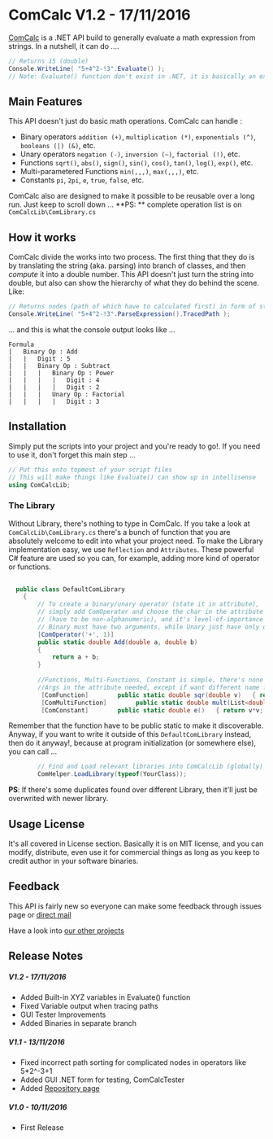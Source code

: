 # ComCalc V1.2 - 17/11/2016

[ComCalc](https://wellosoft.github.io/ComCalc/) is a .NET API build to generally evaluate a math expression from strings. In a nutshell, it can do ....

```csharp
// Returns 15 (double)
Console.WriteLine( "5+4^2-!3".Evaluate() );
// Note: Evaluate() function don't exist in .NET, it is basically an extension from ComCalc API
```
## Main Features

This API doesn't just do basic math operations. ComCalc can handle :
- Binary operators `addition (+)`, `multiplication (*)`, `exponentials (^)`, `booleans (|) (&)`, etc.
- Unary operators  `negation (-)`, `inversion (~)`, `factorial (!)`, etc.
- Functions `sqrt()`, `abs()`, `sign()`, `sin()`, `cos()`, `tan()`, `log()`, `exp()`, etc.
- Multi-parametered Functions `min(,,,)`, `max(,,,)`, etc.
- Constants `pi`, `2pi`, `e`, `true`, `false`, etc.

ComCalc also are designed to make it possible to be reusable over a long run. Just keep to scroll down ...
**PS: ** complete operation list is on `ComCalcLib\ComLibrary.cs`

## How it works

ComCalc divide the works into two process. The first thing that they do is by translating the string (aka. parsing) into branch of classes, and then *compute* it into a double number. 
This API doesn't just turn the string into double, but also can show the hierarchy of what they do behind the scene. Like:

```csharp
// Returns nodes (path of which have to calculated first) in form of string, and pop it into console
Console.WriteLine( "5+4^2-!3".ParseExpression().TracedPath );
```
... and this is what the console output looks like ...

```
Formula
|	Binary Op : Add
|	|	Digit : 5
|	|	Binary Op : Subtract
|	|	|	Binary Op : Power
|	|	|	|	Digit : 4
|	|	|	|	Digit : 2
|	|	|	Unary Op : Factorial
|	|	|	|	Digit : 3
```

## Installation

Simply put the scripts into your project and you're ready to go!. If you need to use it, don't forget this main step ...

```csharp
// Put this onto topmost of your script files
// This will make things like Evaluate() can show up in intellisense
using ComCalcLib;
```
### The Library

Without Library, there's nothing to type in ComCalc. If you take a look at `ComCalcLib\ComLibrary.cs` there's a bunch of function that you are absolutely welcome to edit into what your project need. To make the Library implementation easy, we use `Reflection` and `Attributes`. These powerful C# feature are used so you can, for example, adding more kind of operator or functions.

```csharp
  
  public class DefaultComLibrary
    {
        // To create a binary/unary operator (state it in attribute), 
        // simply add ComOperator and choose the char in the attribute 
        // (have to be non-alphanumeric), and it's level-of-importance
        // Binary must have two arguments, while Unary just have only one
        [ComOperator('+', 1)]
        public static double Add(double a, double b)
        {
            return a + b;
        }
        
        //Functions, Multi-Functions, Constant is simple, there's none
		//Args in the attribute needed, except if want different name for the desired function
		 [ComFunction]        public static double sqr(double v)   { return v*v; }
		 [ComMultiFunction]        public static double mult(List<double> v)   { return v[0]*v[1]; }
		 [ComConstant]        public static double e()   { return v*v; }
```

Remember that the function have to be public static to make it discoverable. Anyway, if you want to write it outside of this `DefaultComLibrary` instead, then do it anyway!, because at program initialization (or somewhere else), you can call ...

```csharp
		// Find and Load relevant libraries into ComCalcLib (globally) (this doesn't kill the old library)
		ComHelper.LoadLibrary(typeof(YourClass));
```

**PS**: If there's some duplicates found over different Library, then it'll just be overwrited with newer library. 

## Usage License
It's all covered in License section. Basically it is on MIT license, and you can modify, distribute, even use it for commercial things as long as you keep to credit author in your software binaries.

## Feedback
This API is fairly new so everyone can make some feedback through issues page or [direct mail](mailto:wildanmubarok22@gmail.com)

Have a look into [our other projects](http://wellosoft.wordpress.com)

## Release Notes
##### V1.2  - 17/11/2016
- Added Built-in XYZ variables in Evaluate() function
- Fixed Variable output when tracing paths
- GUI Tester Improvements
- Added Binaries in separate branch

##### V1.1  - 13/11/2016
- Fixed incorrect path sorting for complicated nodes in operators like 5*2^-3+1
- Added GUI .NET form for testing, ComCalcTester 
- Added [Repository page](https://wellosoft.github.io/ComCalc/)

##### V1.0 - 10/11/2016
- First Release




















		 
